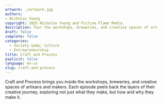 ```yaml
---
artwork: ./artwork.jpg
authors:
- Nicholas Young
copyright: 2025 Nicholas Young and Fictive Flame Media.
description: Tour the workshops, breweries, and creative spaces of artisans and makers with host Nicholas Young.
draft: false
complete: false
categories:
  - Society &amp; Culture
  - Entrepreneurship
title: Craft and Process
explicit: false
language: en-us
slug: craft-and-process
---
```

Craft and Process brings you inside the workshops, breweries, and creative spaces of artisans and makers. Each episode peels back the layers of their creative journey, exploring not just what they make, but how and why they make it.
